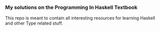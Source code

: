 ### My solutions on the Programming In Haskell Textbook

This repo is meant to contain all interesting resources for learning Haskell and other Type related stuff.


